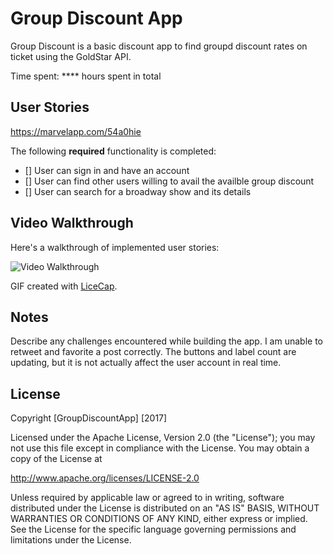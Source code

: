 # Group Discount App

Group Discount is a basic discount app to find groupd discount rates on ticket using the GoldStar API.

Time spent: **** hours spent in total

## User Stories

https://marvelapp.com/54a0hie

The following **required** functionality is completed:

- [] User can sign in and have an account
- [] User can find other users willing to avail the availble group discount
- [] User can search for a broadway show and its details


## Video Walkthrough 

Here's a walkthrough of implemented user stories:

<img src='http://i.imgur.com/PCxxFzR.gif' title='Video Walkthrough' width='' alt='Video Walkthrough' />

GIF created with [LiceCap](http://www.cockos.com/licecap/).

## Notes

Describe any challenges encountered while building the app.
I am unable to retweet and favorite a post correctly. The buttons and label count are updating, but it is not actually affect the user account in real time.

## License

Copyright [GroupDiscountApp] [2017]

Licensed under the Apache License, Version 2.0 (the "License");
you may not use this file except in compliance with the License.
You may obtain a copy of the License at

http://www.apache.org/licenses/LICENSE-2.0

Unless required by applicable law or agreed to in writing, software
distributed under the License is distributed on an "AS IS" BASIS,
WITHOUT WARRANTIES OR CONDITIONS OF ANY KIND, either express or implied.
See the License for the specific language governing permissions and
limitations under the License.
